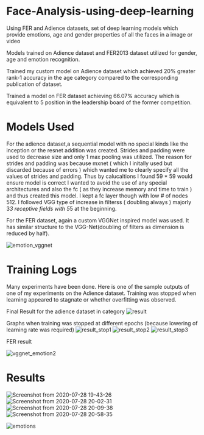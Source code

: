 # Face-Analysis-using-deep-learning
Using FER and Adience datasets, set of deep learning models which provide emotions, age and gender properties of all the faces in a image or video

Models trained on Adience dataset and FER2013 dataset utilized for gender, age and emotion recognition.

Trained my custom model on Adience dataset which achieved 20% greater rank-1 accuracy in the age category
compared to the corresponding publication of dataset.

Trained a model on FER dataset achieving 66.07% accuracy which is equivalent to 5 position in the leadership board
of the former competition.

# Models Used
For the adience dataset,a sequential model with no special kinds like the inception or the resnet addition was created.
Strides and padding were used to decrease size and only 1 max pooling was utilized. 
The reason for strides and padding was because mxnet ( which I initally used but discarded because of errors ) which wanted me to clearly specify all the values of strides and padding. Thus by calucaltions I found 59 * 59 would ensure model is correct
I wanted to avoid the use of any special architectures and also the fc ( as they increase memory and time to train ) and thus created this model.
I kept a fc layer though with low # of nodes 512.
I followed VGG type of increase in filterss ( doubling always ) majorly 3*3 receptive fields with 5*5 at the beginning.

For the FER dataset, again a custom VGGNet inspired model was used. It has similar structure to the VGG-Net(doubling of filters as dimension is reduced by half).

![emotion_vggnet](https://user-images.githubusercontent.com/56476887/94838869-d6e35d00-0433-11eb-8fdd-63ca36284bf2.png)

# Training Logs
Many experiments have been done. Here is one of the sample outputs of one of my experiments on the Adience dataset. Training was stopped when learning appeared to stagnate or whether overfitting was observed.

Final Result for the adience dataset in category
![result](https://user-images.githubusercontent.com/56476887/94838572-6f2d1200-0433-11eb-847b-06f35ffc319b.png)

Graphs when training was stopped at different epochs (because lowering of learning rate was required)
![result_stop1](https://user-images.githubusercontent.com/56476887/94838578-705e3f00-0433-11eb-96a0-8bbc0339d2df.png)
![result_stop2](https://user-images.githubusercontent.com/56476887/94838582-705e3f00-0433-11eb-907b-934d82805f20.png)
![result_stop3](https://user-images.githubusercontent.com/56476887/94838584-70f6d580-0433-11eb-9f69-aed43e9fd65d.png)

FER result

![vggnet_emotion2](https://user-images.githubusercontent.com/56476887/94838587-718f6c00-0433-11eb-8da7-612f68647315.png)

# Results
![Screenshot from 2020-07-28 19-43-26](https://user-images.githubusercontent.com/56476887/94838203-dc8c7300-0432-11eb-9ec9-6d819b250cb9.png)
![Screenshot from 2020-07-28 20-02-31](https://user-images.githubusercontent.com/56476887/94838209-de563680-0432-11eb-9aa6-640e3d91780d.png)
![Screenshot from 2020-07-28 20-09-38](https://user-images.githubusercontent.com/56476887/94838211-deeecd00-0432-11eb-9029-0407af0025a9.png)
![Screenshot from 2020-07-28 20-58-35](https://user-images.githubusercontent.com/56476887/94838214-df876380-0432-11eb-9384-f8d53dfc32ae.png)

![emotions](https://user-images.githubusercontent.com/56476887/94844068-49a40680-043b-11eb-8936-ab9d412072f5.gif)
